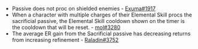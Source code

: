 * Passive does not proc on shielded enemies - [Exuma\#1917](../../../evidence/equipment/weapons.md#sacrificial-weapons-do-not-proc-on-shielded-enemies)
* When a character with multiple charges of their Elemental Skill procs the sacrificial passive, the Elemental Skill cooldown shown on the timer is the cooldown that will be reset. - [mol\#3280 ](../../../evidence/equipment/weapons.md#sacrificial-passive-with-multiple-e-stacks)
* The average ER gain from the Sacrificial passive has decreasing returns from increasing refinement - [Raladin\#3752](../../../evidence/equipment/weapons.md#average-er-gain-from-sacrificial-weapons)
